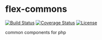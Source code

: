 flex-commons
============

[![Build Status](https://travis-ci.org/elnebuloso/flex-commons.svg?branch=master)](https://travis-ci.org/elnebuloso/flex-commons)
[![Coverage Status](https://img.shields.io/coveralls/elnebuloso/flex-commons.svg)](https://coveralls.io/r/elnebuloso/flex-commons?branch=master)
[![License](https://poser.pugx.org/elnebuloso/flex-commons/license.svg)](https://packagist.org/packages/elnebuloso/flex-commons)

common components for php